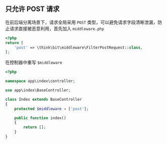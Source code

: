 ## 只允许 POST 请求

在前后端分离场景下，请求全局采用 `POST` 类型，可以避免请求字段清晰泄漏，防止请求直接被恶意利用，首先加入 `middleware.php`

```php
<?php
return [
    'post' => \think\bit\middleware\FilterPostRequest::class,
];
```

在控制器中重写 `$middleware`

```php
<?php

namespace app\index\controller;

use app\index\BaseController;

class Index extends BaseController
{
    protected $middleware = ['post'];

    public function index()
    {
        return [];
    }
}
```